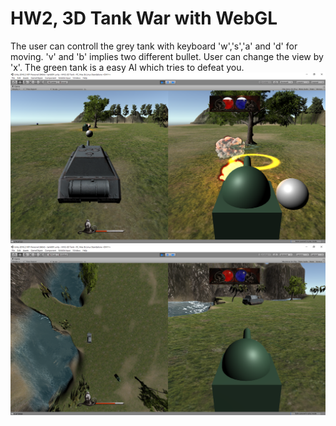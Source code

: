 # HW2, 3D Tank War with WebGL

The user can controll the grey tank with keyboard 'w','s','a' and 'd' for moving.
'v' and 'b' implies two different bullet.
User can change the view by 'x'.
The green tank is a easy AI which tries to defeat you.
<img src="Picture/look forward.PNG" width="600" >  
<img src="Picture/look down.PNG" width="600" >  
